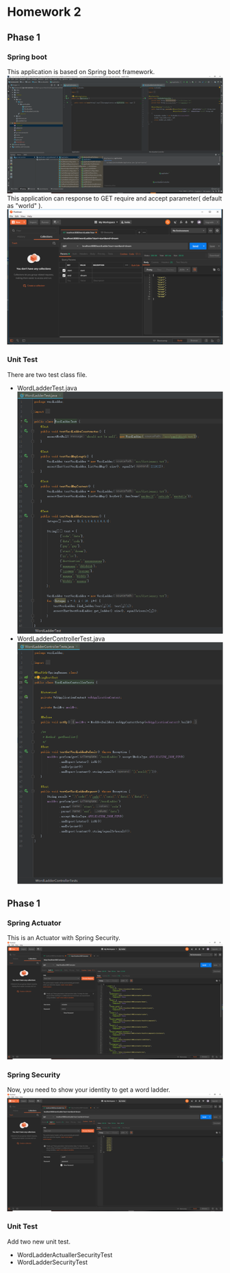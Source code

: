 # Homework 2

## Phase 1

### Spring boot

This application is based on Spring boot framework.
![dictionary construction](images\QQ图片20190407223349.png)
<br>
This application can response to GET require and accept parameter( default as "world" ).
![postman view](images\QQ图片20190407224801.png)

### Unit Test

There are two test class file.
 * WordLadderTest.java
![WordLadderTest](images\QQ图片20190407224231.png)
 * WordLadderControllerTest.java
![WordLadderControllerTest](images\QQ图片20190407224027.png)

## Phase 1

### Spring Actuator

This is an Actuator with Spring Security.
![Spring Actuator](images/QQ图片20190413150341.png)

### Spring Security

Now, you need to show your identity to get a word ladder.
![Spring Security](images/QQ图片20190413150639.png)

### Unit Test

Add two new unit test.
 * WordLadderActuallerSecurityTest
 * WordLadderSecurityTest
